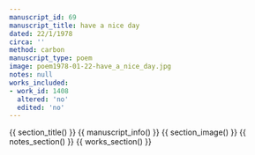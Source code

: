 ```yaml
---
manuscript_id: 69
manuscript_title: have a nice day
dated: 22/1/1978
circa: ''
method: carbon
manuscript_type: poem
image: poem1978-01-22-have_a_nice_day.jpg
notes: null
works_included:
- work_id: 1408
  altered: 'no'
  edited: 'no'
---
```


{{ section_title() }}
{{ manuscript_info() }}
{{ section_image() }}
{{ notes_section() }}
{{ works_section() }}
